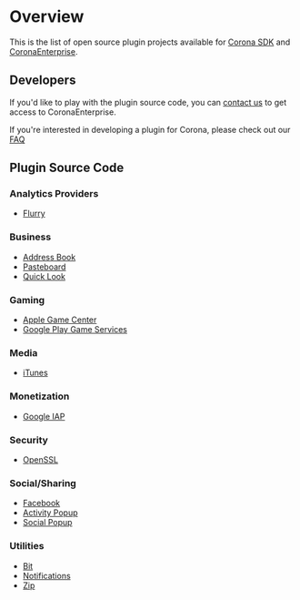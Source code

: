 # Overview

This is the list of open source plugin projects available for [Corona SDK](https://coronalabs.com/corona) and [CoronaEnterprise](https://coronalabs.com/products/enterprise/).

## Developers

If you'd like to play with the plugin source code, you can [contact us](https://coronalabs.com/products/contact/) to get access to CoronaEnterprise.

If you're interested in developing a plugin for Corona, please check out our [FAQ](https://coronalabs.com/pluginfaq/)


## Plugin Source Code

### Analytics Providers

* [Flurry](https://bitbucket.org/coronalabs/git-plugins-source-analytics-flurry)

### Business

* [Address Book](https://bitbucket.org/coronalabs/git-plugins-source-native-popup-addressbook)
* [Pasteboard](https://bitbucket.org/coronalabs/git-plugins-source-pasteboard)
* [Quick Look](https://bitbucket.org/coronalabs/git-plugins-source-native-popup-quicklook)

### Gaming

* [Apple Game Center](https://bitbucket.org/coronalabs/git-plugins-source-gamenetwork-apple)
* [Google Play Game Services](https://bitbucket.org/coronalabs/git-plugins-source-gamenetwork-google)

### Media

* [iTunes](https://bitbucket.org/coronalabs/git-plugins-source-itunes)

### Monetization

* [Google IAP](https://bitbucket.org/coronalabs/git-plugins-source-google-iap-v3)

### Security

* [OpenSSL](https://bitbucket.org/coronalabs/git-plugins-source-openssl) 

### Social/Sharing

* [Facebook](https://bitbucket.org/coronalabs/git-plugins-source-facebook)
* [Activity Popup](https://bitbucket.org/coronalabs/git-plugins-source-native-popup-activity)
* [Social Popup](https://bitbucket.org/coronalabs/git-plugins-source-native-popup-social)

### Utilities

* [Bit](https://bitbucket.org/coronalabs/git-plugins-source-bit)
* [Notifications](https://bitbucket.org/coronalabs/git-plugins-source-notifications)
* [Zip](https://bitbucket.org/coronalabs/git-plugins-source-zip)